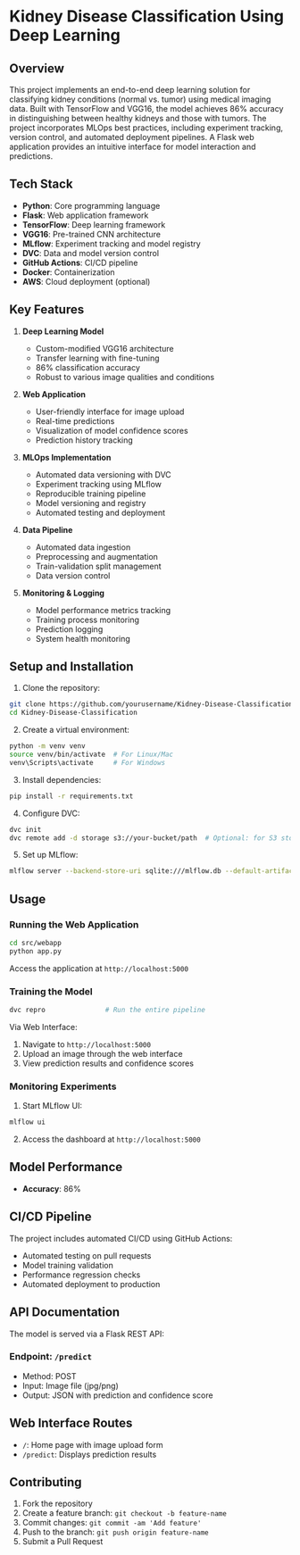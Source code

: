 # Kidney Disease Classification Using Deep Learning

## Overview
This project implements an end-to-end deep learning solution for classifying kidney conditions (normal vs. tumor) using medical imaging data. Built with TensorFlow and VGG16, the model achieves 86% accuracy in distinguishing between healthy kidneys and those with tumors. The project incorporates MLOps best practices, including experiment tracking, version control, and automated deployment pipelines. A Flask web application provides an intuitive interface for model interaction and predictions.

## Tech Stack
- **Python**: Core programming language
- **Flask**: Web application framework
- **TensorFlow**: Deep learning framework
- **VGG16**: Pre-trained CNN architecture
- **MLflow**: Experiment tracking and model registry
- **DVC**: Data and model version control
- **GitHub Actions**: CI/CD pipeline
- **Docker**: Containerization
- **AWS**: Cloud deployment (optional)

## Key Features
1. **Deep Learning Model**
   - Custom-modified VGG16 architecture
   - Transfer learning with fine-tuning
   - 86% classification accuracy
   - Robust to various image qualities and conditions

2. **Web Application**
   - User-friendly interface for image upload
   - Real-time predictions
   - Visualization of model confidence scores
   - Prediction history tracking

3. **MLOps Implementation**
   - Automated data versioning with DVC
   - Experiment tracking using MLflow
   - Reproducible training pipeline
   - Model versioning and registry
   - Automated testing and deployment

4. **Data Pipeline**
   - Automated data ingestion
   - Preprocessing and augmentation
   - Train-validation split management
   - Data version control

5. **Monitoring & Logging**
   - Model performance metrics tracking
   - Training process monitoring
   - Prediction logging
   - System health monitoring

## Setup and Installation

1. Clone the repository:
```bash
git clone https://github.com/yourusername/Kidney-Disease-Classification.git
cd Kidney-Disease-Classification
```

2. Create a virtual environment:
```bash
python -m venv venv
source venv/bin/activate  # For Linux/Mac
venv\Scripts\activate     # For Windows
```

3. Install dependencies:
```bash
pip install -r requirements.txt
```

4. Configure DVC:
```bash
dvc init
dvc remote add -d storage s3://your-bucket/path  # Optional: for S3 storage
```

5. Set up MLflow:
```bash
mlflow server --backend-store-uri sqlite:///mlflow.db --default-artifact-root ./artifacts --host 0.0.0.0 --port 5000
```

## Usage

### Running the Web Application
```bash
cd src/webapp
python app.py
```
Access the application at `http://localhost:5000`

### Training the Model
```bash
dvc repro               # Run the entire pipeline
```

Via Web Interface:
1. Navigate to `http://localhost:5000`
2. Upload an image through the web interface
3. View prediction results and confidence scores

### Monitoring Experiments
1. Start MLflow UI:
```bash
mlflow ui
```
2. Access the dashboard at `http://localhost:5000`

## Model Performance
- **Accuracy**: 86%

## CI/CD Pipeline
The project includes automated CI/CD using GitHub Actions:
- Automated testing on pull requests
- Model training validation
- Performance regression checks
- Automated deployment to production

## API Documentation
The model is served via a Flask REST API:

### Endpoint: `/predict`
- Method: POST
- Input: Image file (jpg/png)
- Output: JSON with prediction and confidence score

## Web Interface Routes
- `/`: Home page with image upload form
- `/predict`: Displays prediction results

## Contributing
1. Fork the repository
2. Create a feature branch: `git checkout -b feature-name`
3. Commit changes: `git commit -am 'Add feature'`
4. Push to the branch: `git push origin feature-name`
5. Submit a Pull Request
